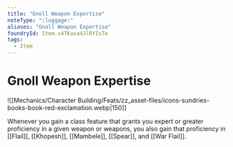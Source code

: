 ```yaml
---
title: "Gnoll Weapon Expertise"
noteType: ":luggage:"
aliases: "Gnoll Weapon Expertise"
foundryId: Item.v4TKasa4JlRYIs7e
tags:
  - Item
---
```


# Gnoll Weapon Expertise
![[Mechanics/Character Building/Feats/zz_asset-files/icons-sundries-books-book-red-exclamation.webp|150]]

Whenever you gain a class feature that grants you expert or greater proficiency in a given weapon or weapons, you also gain that proficiency in [[Flail]], [[Khopesh]], [[Mambele]], [[Spear]], and [[War Flail]].
